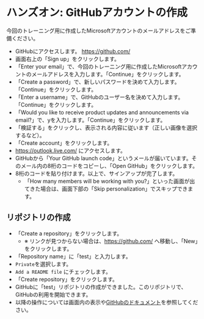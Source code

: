 # ハンズオン: GitHubアカウントの作成

今回のトレーニング用に作成したMicrosoftアカウントのメールアドレスをご準備ください。

- GitHubにアクセスします。 https://github.com/
- 画面右上の「Sign up」をクリックします。
- 「Enter your email」で、今回のトレーニング用に作成したMicrosoftアカウントのメールアドレスを入力します。「Continue」をクリックします。
- 「Create a password」で、新しいパスワードを決めて入力します。「Continue」をクリックします。
- 「Enter a username」で、GitHubのユーザー名を決めて入力します。「Continue」をクリックします。
- 「Would you like to receive product updates and announcements via email?」で、yを入力します。「Continue」をクリックします。
- 「検証する」をクリックし、表示される内容に従います（正しい画像を選択するなど）。
- 「Create account」をクリックします。
- https://outlook.live.com/ にアクセスします。
- GitHubから「Your GitHub launch code」というメールが届いています。そのメール内の8桁のコードをコピーし、「Open GitHub」をクリックします。
- 8桁のコードを貼り付けます。以上で、サインアップが完了します。
  - 「How many members will be working with you?」といった画面が出てきた場合は、画面下部の「Skip personalization」でスキップできます。

## リポジトリの作成

- 「Create a repository」をクリックします。
  - ※ リンクが見つからない場合は、https://github.com/ へ移動し、「New」をクリックします。
- 「Repository name」に「test」と入力します。
- `Private`を選択します。
- `Add a README file` にチェックします。
- 「Create repository」をクリックします。
- GitHubに「test」リポジトリの作成ができました。このリポジトリで、GitHubの利用を開始できます。
- 以降の操作については画面内の表示や[GitHubのドキュメント](https://docs.github.com/ja/get-started)を参照してください。

